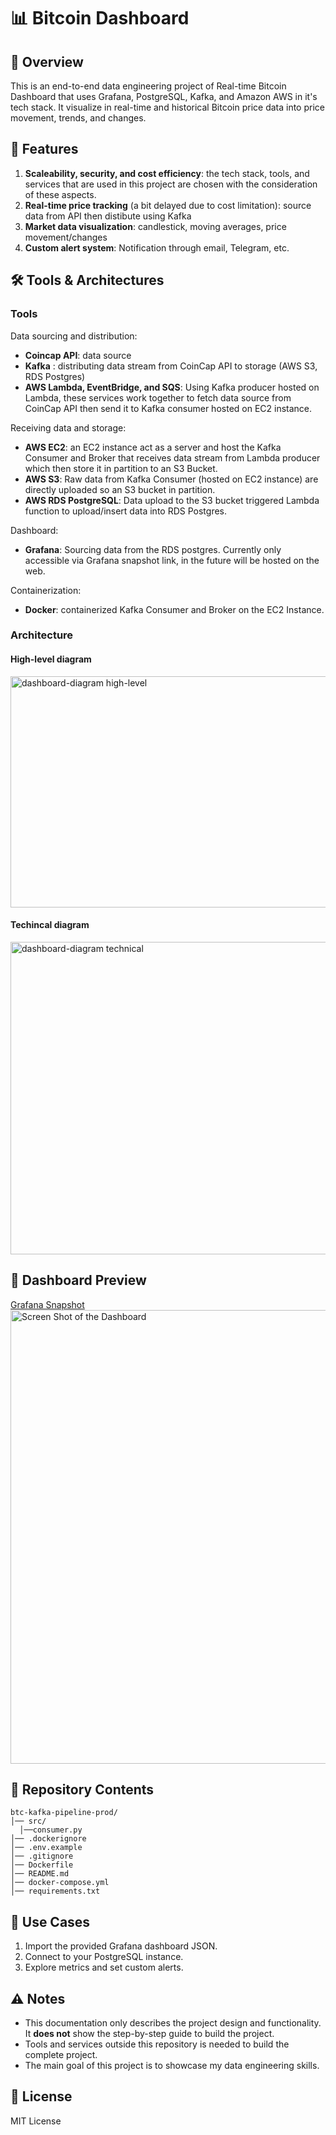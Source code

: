 #  📊 Bitcoin Dashboard
## 📌 Overview
This is an end-to-end data engineering project of Real-time Bitcoin Dashboard that uses Grafana, PostgreSQL, Kafka, and Amazon AWS in it's tech stack. 
It visualize in real-time and historical Bitcoin price data into price movement, trends, and changes. 

## 🚀 Features
1. **Scaleability, security, and cost efficiency**: the tech stack, tools, and services that are used in this project are chosen with the consideration of these aspects.
2. **Real-time price tracking** (a bit delayed due to cost limitation): source data from API then distibute using Kafka
3. **Market data visualization**: candlestick, moving averages, price movement/changes
4. **Custom alert system**: Notification through email, Telegram, etc.

## 🛠️ Tools & Architectures
### Tools
Data sourcing and distribution:
- **Coincap API**: data source
- **Kafka** : distributing data stream from CoinCap API to storage (AWS S3, RDS Postgres)
- **AWS Lambda, EventBridge, and SQS**: Using Kafka producer hosted on Lambda, these services work together to fetch data source from CoinCap API then send it to Kafka consumer hosted on EC2 instance.

Receiving data and storage:
- **AWS EC2**: an EC2 instance act as a server and host the Kafka Consumer and Broker that receives data stream from Lambda producer which then store it in partition to an S3 Bucket.
- **AWS S3**: Raw data from Kafka Consumer (hosted on EC2 instance) are directly uploaded so an S3 bucket in partition.
- **AWS RDS PostgreSQL**: Data upload to the S3 bucket triggered Lambda function to upload/insert data into RDS Postgres.

Dashboard:
- **Grafana**: Sourcing data from the RDS postgres. Currently only accessible via Grafana snapshot link, in the future will be hosted on the web.

Containerization:
- **Docker**: containerized Kafka Consumer and Broker on the EC2 Instance.

### Architecture
#### High-level diagram
<img width="821" height="370" alt="dashboard-diagram high-level" src="https://github.com/user-attachments/assets/fab00fb8-7f34-4fbc-b4a9-48cb171f5018" />

#### Techincal diagram
<img width="1340" height="500" alt="dashboard-diagram technical" src="https://github.com/user-attachments/assets/cafebb53-670f-46db-9b42-8804ea519c68" />

## 📸 Dashboard Preview
[Grafana Snapshot ](https://bit.ly/BitcoinDashboardSF)
<img width="1440" height="726" alt="Screen Shot of the Dashboard" src="https://github.com/user-attachments/assets/dcaaac7b-ae87-4b04-9577-09ed1f62c106" />
## 📂 Repository Contents
```
btc-kafka-pipeline-prod/
│── src/
  │──consumer.py
│── .dockerignore
│── .env.example
│── .gitignore
│── Dockerfile
│── README.md
│── docker-compose.yml
│── requirements.txt
```
## 🌟 Use Cases
1. Import the provided Grafana dashboard JSON.
2. Connect to your PostgreSQL instance.
3. Explore metrics and set custom alerts.
## ⚠️ Notes
- This documentation only describes the project design and functionality. It **does not** show the step-by-step guide to build the project.
- Tools and services outside this repository is needed to build the complete project.
- The main goal of this project is to showcase my data engineering skills.
## 📜 License
MIT License


